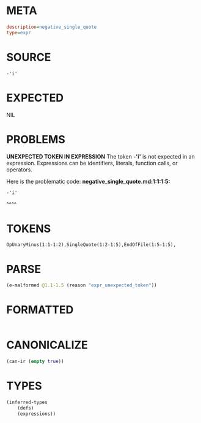 # META
~~~ini
description=negative_single_quote
type=expr
~~~
# SOURCE
~~~roc
-'i'
~~~
# EXPECTED
NIL
# PROBLEMS
**UNEXPECTED TOKEN IN EXPRESSION**
The token **-'i'** is not expected in an expression.
Expressions can be identifiers, literals, function calls, or operators.

Here is the problematic code:
**negative_single_quote.md:1:1:1:5:**
```roc
-'i'
```
^^^^


# TOKENS
~~~zig
OpUnaryMinus(1:1-1:2),SingleQuote(1:2-1:5),EndOfFile(1:5-1:5),
~~~
# PARSE
~~~clojure
(e-malformed @1.1-1.5 (reason "expr_unexpected_token"))
~~~
# FORMATTED
~~~roc

~~~
# CANONICALIZE
~~~clojure
(can-ir (empty true))
~~~
# TYPES
~~~clojure
(inferred-types
	(defs)
	(expressions))
~~~
